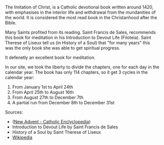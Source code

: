 The Imitation of Christ, is a Catholic devotional book written around 1420, with emphasises in the interior life and withdrawal from the mundanities of the world. It is considered the most read book in the Christanhood after the Bible.

Many Saints profited from its reading. Saint Francis de Sales, recommends this book for meditation in his Introduction to Devout Life (Filoteia). Saint Therese of Liseux tell us (in History of a Soul) that "for many years" this was the only book she was able to get spiritual progress.

It defenetly an excellent book for meditation. 

In our site, we took the liberty to divide the chapters, one for each day in the calendar year. The book has only 114 chapters, so it get 3 cycles in the calendar year:

1. From January 1st to April 24th
2. From April 25th to August 16th
3. From August 27th to December 7th
4. A partial run from December 8th to December 31st

Sources:
- ([New Advent - Catholic Enclyclopedia](https://www.newadvent.org/cathen/07674c.htm))
- Introduction to Devout Life by Saint Francis de Sales
- History of a Soul by Saint Therese of Liseux
- [Wikipedia](https://en.wikipedia.org/wiki/The_Imitation_of_Christ) 
